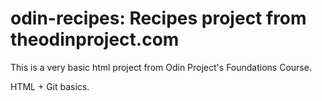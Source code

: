 # odin-recipes: Recipes project from theodinproject.com

This is a very basic html project from Odin Project's Foundations Course.

HTML + Git basics.
